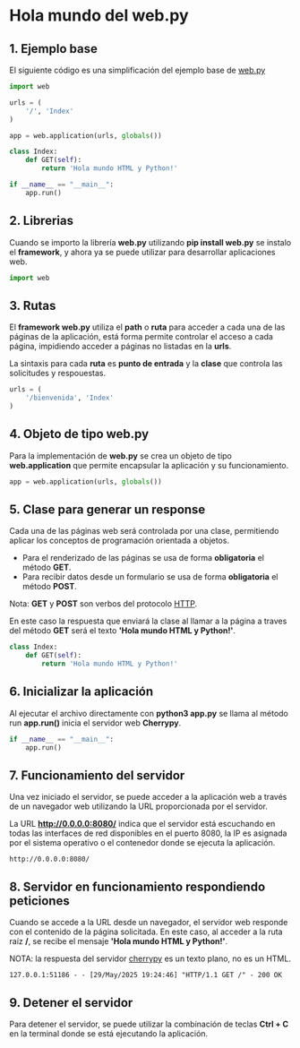 # Hola mundo del web.py

## 1. Ejemplo base

El siguiente código es una simplificación del ejemplo base de [web.py](https://webpy.org/)

````python
import web

urls = (
    '/', 'Index'
)

app = web.application(urls, globals())

class Index:
    def GET(self):
        return 'Hola mundo HTML y Python!'

if __name__ == "__main__":
    app.run()
````

## 2. Librerias

Cuando se importo la librería **web.py** utilizando **pip install web.py** se instalo el **framework**, y ahora ya se puede utilizar para desarrollar aplicaciones web.

````python
import web
````

## 3. Rutas

El **framework web.py** utiliza el **path** o **ruta** para acceder a cada una de las páginas de la aplicación, está forma permite controlar el acceso a cada página, impidiendo acceder a páginas no listadas en la **urls**.

La sintaxis para cada **ruta** es **punto de entrada** y la **clase** que controla las solicitudes y respouestas.

````python
urls = (
    '/bienvenida', 'Index'
)
````

## 4. Objeto de tipo web.py

Para la implementación de **web.py** se crea un objeto de tipo **web.application** que permite encapsular la aplicación y su funcionamiento.

````python
app = web.application(urls, globals())
````

## 5. Clase para generar un response

Cada una de las páginas web será controlada por una clase, permitiendo aplicar los conceptos de programación orientada a objetos.

- Para el renderizado de las páginas se usa de forma **obligatoria** el método **GET**.
- Para recibir datos desde un formulario se usa de forma **obligatoria** el método **POST**.

Nota: **GET** y **POST** son verbos del protocolo [HTTP](https://developer.mozilla.org/es/docs/Web/HTTP/Reference/Methods).

En este caso la respuesta que enviará la clase al llamar a la página a traves del método **GET** será el texto **'Hola mundo HTML y Python!'**.

````python
class Index:
    def GET(self):
        return 'Hola mundo HTML y Python!'
````

## 6. Inicializar la aplicación

Al ejecutar el archivo directamente con **python3 app.py** se llama al método run **app.run()** inicia el servidor web **Cherrypy**.

````python
if __name__ == "__main__":
    app.run()
````

## 7. Funcionamiento del servidor

Una vez iniciado el servidor, se puede acceder a la aplicación web a través de un navegador web utilizando la URL proporcionada por el servidor.

La URL **http://0.0.0.0:8080/** indica que el servidor está escuchando en todas las interfaces de red disponibles en el puerto 8080, la IP es asignada por el sistema operativo o el contenedor donde se ejecuta la aplicación.

````shell
http://0.0.0.0:8080/

````
## 8. Servidor en funcionamiento respondiendo peticiones

Cuando se accede a la URL desde un navegador, el servidor web responde con el contenido de la página solicitada. En este caso, al acceder a la ruta raíz **/**, se recibe el mensaje **'Hola mundo HTML y Python!'**.

NOTA: la respuesta del servidor [cherrypy](https://webpy.org/cookbook/ssl) es un texto plano, no es un HTML.

````shell
127.0.0.1:51186 - - [29/May/2025 19:24:46] "HTTP/1.1 GET /" - 200 OK
````

## 9. Detener el servidor

Para detener el servidor, se puede utilizar la combinación de teclas **Ctrl + C** en la terminal donde se está ejecutando la aplicación. 

